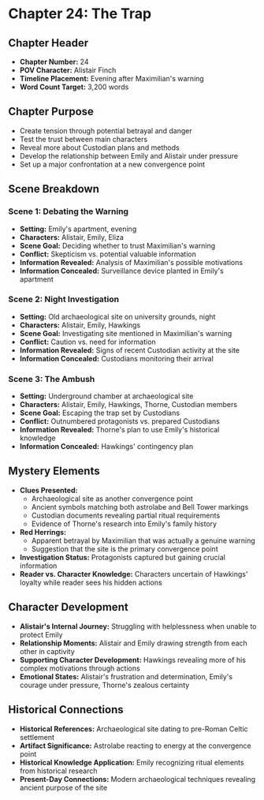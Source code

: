 # Chapter 24: The Trap

## Chapter Header
- **Chapter Number:** 24
- **POV Character:** Alistair Finch
- **Timeline Placement:** Evening after Maximilian's warning
- **Word Count Target:** 3,200 words

## Chapter Purpose
- Create tension through potential betrayal and danger
- Test the trust between main characters
- Reveal more about Custodian plans and methods
- Develop the relationship between Emily and Alistair under pressure
- Set up a major confrontation at a new convergence point

## Scene Breakdown

### Scene 1: Debating the Warning
- **Setting:** Emily's apartment, evening
- **Characters:** Alistair, Emily, Eliza
- **Scene Goal:** Deciding whether to trust Maximilian's warning
- **Conflict:** Skepticism vs. potential valuable information
- **Information Revealed:** Analysis of Maximilian's possible motivations
- **Information Concealed:** Surveillance device planted in Emily's apartment

### Scene 2: Night Investigation
- **Setting:** Old archaeological site on university grounds, night
- **Characters:** Alistair, Emily, Hawkings
- **Scene Goal:** Investigating site mentioned in Maximilian's warning
- **Conflict:** Caution vs. need for information
- **Information Revealed:** Signs of recent Custodian activity at the site
- **Information Concealed:** Custodians monitoring their arrival

### Scene 3: The Ambush
- **Setting:** Underground chamber at archaeological site
- **Characters:** Alistair, Emily, Hawkings, Thorne, Custodian members
- **Scene Goal:** Escaping the trap set by Custodians
- **Conflict:** Outnumbered protagonists vs. prepared Custodians
- **Information Revealed:** Thorne's plan to use Emily's historical knowledge
- **Information Concealed:** Hawkings' contingency plan

## Mystery Elements
- **Clues Presented:**
  - Archaeological site as another convergence point
  - Ancient symbols matching both astrolabe and Bell Tower markings
  - Custodian documents revealing partial ritual requirements
  - Evidence of Thorne's research into Emily's family history
- **Red Herrings:**
  - Apparent betrayal by Maximilian that was actually a genuine warning
  - Suggestion that the site is the primary convergence point
- **Investigation Status:** Protagonists captured but gaining crucial information
- **Reader vs. Character Knowledge:** Characters uncertain of Hawkings' loyalty while reader sees his hidden actions

## Character Development
- **Alistair's Internal Journey:** Struggling with helplessness when unable to protect Emily
- **Relationship Moments:** Alistair and Emily drawing strength from each other in captivity
- **Supporting Character Development:** Hawkings revealing more of his complex motivations through actions
- **Emotional States:** Alistair's frustration and determination, Emily's courage under pressure, Thorne's zealous certainty

## Historical Connections
- **Historical References:** Archaeological site dating to pre-Roman Celtic settlement
- **Artifact Significance:** Astrolabe reacting to energy at the convergence point
- **Historical Knowledge Application:** Emily recognizing ritual elements from historical research
- **Present-Day Connections:** Modern archaeological techniques revealing ancient purpose of the site
